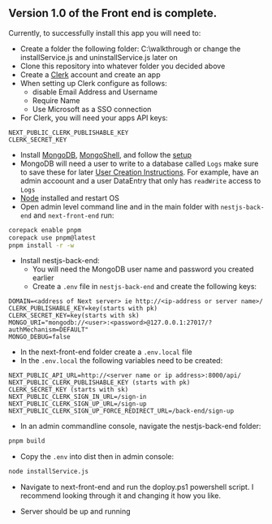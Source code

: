 ## Version 1.0 of the Front end is complete.

Currently, to successfully install this app you will need to:

- Create a folder the following folder: C:\walkthrough or change the installService.js and uninstallService.js later on
- Clone this repository into whatever folder you decided above
- Create a [Clerk](https://clerk.com/) account and create an app
- When setting up Clerk configure as follows:
  - disable Email Address and Username
  - Require Name
  - Use Microsoft as a SSO connection
- For Clerk, you will need your apps API keys:

```text
NEXT_PUBLIC_CLERK_PUBLISHABLE_KEY
CLERK_SECRET_KEY
```

- Install [MongoDB](https://www.mongodb.com/try/download/community), [MongoShell](https://www.mongodb.com/try/download/shell), and follow the [setup](https://www.mongodb.com/docs/manual/tutorial/install-mongodb-on-windows/#install-mongodb-community-edition)
- MongoDB will need a user to write to a database called `Logs` make sure to save these for later [User Creation Instructions](https://www.mongodb.com/docs/manual/core/security-users/). For example, have an admin accoount and a user DataEntry that only has `readWrite` access to `Logs`
- [Node](https://nodejs.org/en) installed and restart OS
- Open admin level command line and in the main folder with `nestjs-back-end` and `next-front-end` run:

```bash
corepack enable pnpm
corepack use pnpm@latest
pnpm install -r -w
```

- Install nestjs-back-end:
  - You will need the MongoDB user name and password you created earlier
  - Create a `.env` file in `nestjs-back-end` and create the following keys:

```text
DOMAIN=<address of Next server> ie http://<ip-address or server name>/
CLERK_PUBLISHABLE_KEY=key(starts with pk)
CLERK_SECRET_KEY=key(starts with sk)
MONGO_URI="mongodb://<user>:<password>@127.0.0.1:27017/?authMechanism=DEFAULT"
MONGO_DEBUG=false
```

- In the next-front-end folder create a `.env.local` file
- In the `.env.local` the following variables need to be created:

```text
NEXT_PUBLIC_API_URL=http://<server name or ip address>:8000/api/
NEXT_PUBLIC_CLERK_PUBLISHABLE_KEY (starts with pk)
CLERK_SECRET_KEY (starts with sk)
NEXT_PUBLIC_CLERK_SIGN_IN_URL=/sign-in
NEXT_PUBLIC_CLERK_SIGN_UP_URL=/sign-up
NEXT_PUBLIC_CLERK_SIGN_UP_FORCE_REDIRECT_URL=/back-end/sign-up
```

- In an admin commandline console, navigate the nestjs-back-end folder:

```bash
pnpm build
```

- Copy the `.env` into dist then in admin console:

```bash
node installService.js
```

- Navigate to next-front-end and run the doploy.ps1 powershell script. I recommend looking through it and changing it how you like.

- Server should be up and running
